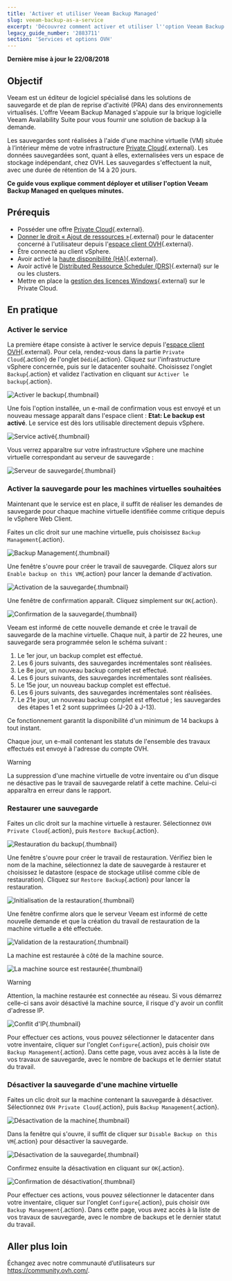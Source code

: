 ```yaml
---
title: 'Activer et utiliser Veeam Backup Managed'
slug: veeam-backup-as-a-service
excerpt: 'Découvrez comment activer et utiliser l''option Veeam Backup Managed'
legacy_guide_number: '2883711'
section: 'Services et options OVH'
---
```


**Dernière mise à jour le 22/08/2018**

## Objectif

Veeam est un éditeur de logiciel spécialisé dans les solutions de sauvegarde et de plan de reprise d'activité (PRA) dans des environnements virtualisés. L'offre Veeam Backup Managed s'appuie sur la brique logicielle Veeam Availability Suite pour vous fournir une solution de backup à la demande.

Les sauvegardes sont réalisées à l'aide d'une machine virtuelle (VM) située à l’intérieur même de votre infrastructure [Private Cloud](https://www.ovh.com/fr/private-cloud/){.external}. Les données sauvegardées sont, quant à elles, externalisées vers un espace de stockage indépendant, chez OVH. Les sauvegardes s'effectuent la nuit, avec une durée de rétention de 14 à 20 jours.

**Ce guide vous explique comment déployer et utiliser l'option Veeam Backup Managed en quelques minutes.**

## Prérequis

* Posséder une offre [Private Cloud](https://www.ovh.com/fr/private-cloud/){.external}.
* [Donner le droit « Ajout de ressources »](https://docs.ovh.com/fr/private-cloud/changer-les-droits-d-un-utilisateur/){.external} pour le datacenter concerné à l'utilisateur depuis l'[espace client OVH](https://www.ovh.com/auth/?action=gotomanager){.external}.
* Être connecté au client vSphere.
* Avoir activé la [haute disponibilité (HA)](https://docs.ovh.com/fr/private-cloud/vmware-ha-high-availability){.external}.
* Avoir activé le [Distributed Ressource Scheduler (DRS)](https://docs.ovh.com/fr/private-cloud/vmware-drs-distributed-ressource-scheduler-new){.external} sur le ou les clusters.
* Mettre en place la [gestion des licences Windows](https://docs.ovh.com/fr/private-cloud/facturation-private-cloud/#licences-windows){.external} sur le Private Cloud.


## En pratique

### Activer le service

La première étape consiste à activer le service depuis l'[espace client OVH](https://www.ovh.com/auth/?action=gotomanager){.external}. Pour cela, rendez-vous dans la partie `Private Cloud`{.action} de l'onglet `Dédié`{.action}. Cliquez sur l'infrastructure vSphere concernée, puis sur le datacenter souhaité. Choisissez l'onglet `Backup`{.action} et validez l'activation en cliquant sur `Activer le backup`{.action}.

![Activer le backup](images/backuppcc_01.png){.thumbnail}

Une fois l'option installée, un e-mail de confirmation vous est envoyé et un nouveau message apparaît dans l'espace client : **Etat: Le backup est activé**. Le service est dès lors utilisable directement depuis vSphere.

![Service activé](images/backuppcc_02.png){.thumbnail}

Vous verrez apparaître sur votre infrastructure vSphere une machine virtuelle correspondant au serveur de sauvegarde :

![Serveur de sauvegarde](images/backupserver.png){.thumbnail}


### Activer la sauvegarde pour les machines virtuelles souhaitées

Maintenant que le service est en place, il suffit de réaliser les demandes de sauvegarde pour chaque machine virtuelle identifiée comme critique depuis le vSphere Web Client.

Faites un clic droit sur une machine virtuelle, puis choisissez `Backup Management`{.action}.

![Backup Management](images/backupvm_01.png){.thumbnail}

Une fenêtre s'ouvre pour créer le travail de sauvegarde. Cliquez alors sur `Enable backup on this VM`{.action} pour lancer la demande d'activation.

![Activation de la sauvegarde](images/backupvm_02.png){.thumbnail}

Une fenêtre de confirmation apparaît. Cliquez simplement sur `OK`{.action}.

![Confirmation de la sauvegarde](images/backupvm_03.png){.thumbnail}

Veeam est informé de cette nouvelle demande et crée le travail de sauvegarde de la machine virtuelle. Chaque nuit, à partir de 22 heures, une sauvegarde sera programmée selon le schéma suivant :

1.  Le 1er jour, un backup complet est effectué.
2.  Les 6 jours suivants, des sauvegardes incrémentales sont réalisées.
3.  Le 8e jour, un nouveau backup complet est effectué.
4.  Les 6 jours suivants, des sauvegardes incrémentales sont réalisées.
5.  Le 15e jour, un nouveau backup complet est effectué.
6.  Les 6 jours suivants, des sauvegardes incrémentales sont réalisées.
7.  Le 21e jour, un nouveau backup complet est effectué ; les sauvegardes des étapes 1 et 2 sont supprimées (J-20 à J-13).

Ce fonctionnement garantit la disponibilité d'un minimum de 14 backups à tout instant.

Chaque jour, un e-mail contenant les statuts de l'ensemble des travaux effectués est envoyé à l'adresse du compte OVH.

> [!warning]
>
> La suppression d'une machine virtuelle de votre inventaire ou d'un disque ne désactive pas le travail de sauvegarde relatif à cette machine. Celui-ci apparaîtra en erreur dans le rapport.
>

### Restaurer une sauvegarde

Faites un clic droit sur la machine virtuelle à restaurer. Sélectionnez `OVH Private Cloud`{.action}, puis `Restore Backup`{.action}.

![Restauration du backup](images/restorebackup_01.png){.thumbnail}

Une fenêtre s'ouvre pour créer le travail de restauration. Vérifiez bien le nom de la machine, sélectionnez la date de sauvegarde à restaurer et choisissez le datastore (espace de stockage utilisé comme cible de restauration). Cliquez sur `Restore Backup`{.action} pour lancer la restauration.

![Initialisation de la restauration](images/restorebackup_02.png){.thumbnail}

Une fenêtre confirme alors que le serveur Veeam est informé de cette nouvelle demande et que la création du travail de restauration de la machine virtuelle a été effectuée.

![Validation de la restauration](images/restorebackup_03.png){.thumbnail}

La machine est restaurée à côté de la machine source.

![La machine source est restaurée](images/restorebackup_04.png){.thumbnail}

> [!warning]
>
> Attention, la machine restaurée est connectée au réseau. Si vous démarrez celle-ci sans avoir désactivé la machine source, il risque d'y avoir un conflit d'adresse IP.
>

![Conflit d'IP](images/restorebackup_05.png){.thumbnail}

Pour effectuer ces actions, vous pouvez sélectionner le datacenter dans votre inventaire, cliquer sur l'onglet `Configure`{.action}, puis choisir `OVH Backup Management`{.action}. Dans cette page, vous avez accès à la liste de vos travaux de sauvegarde, avec le nombre de backups et le dernier statut du travail.

### Désactiver la sauvegarde d'une machine virtuelle

Faites un clic droit sur la machine contenant la sauvegarde à désactiver. Sélectionnez `OVH Private Cloud`{.action}, puis `Backup Management`{.action}.

![Désactivation de la machine](images/disablebackup_01.png){.thumbnail}

Dans la fenêtre qui s'ouvre, il suffit de cliquer sur `Disable Backup on this VM`{.action} pour désactiver la sauvegarde.

![Désactivation de la sauvegarde](images/disablebackup_02.png){.thumbnail}

Confirmez ensuite la désactivation en cliquant sur `OK`{.action}.

![Confirmation de désactivation](images/disablebackup_03.png){.thumbnail}

Pour effectuer ces actions, vous pouvez sélectionner le datacenter dans votre inventaire, cliquer sur l'onglet `Configure`{.action}, puis choisir `OVH Backup Management`{.action}. Dans cette page, vous avez accès à la liste de vos travaux de sauvegarde, avec le nombre de backups et le dernier statut du travail.

## Aller plus loin

Échangez avec notre communauté d’utilisateurs sur <https://community.ovh.com/>.
